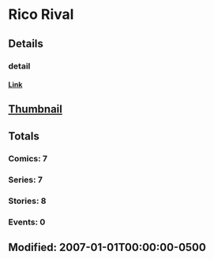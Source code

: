 # Rico  Rival 
## Details
### detail
#### [Link](http://marvel.com/comics/creators/5180/rico_rival?utm_campaign=apiRef&utm_source=225578a89fc76f3d20fbffda5d17a88d)
## [Thumbnail](http://i.annihil.us/u/prod/marvel/i/mg/b/40/image_not_available.jpg)
## Totals
### Comics: 7
### Series: 7
### Stories: 8
### Events: 0
## Modified: 2007-01-01T00:00:00-0500